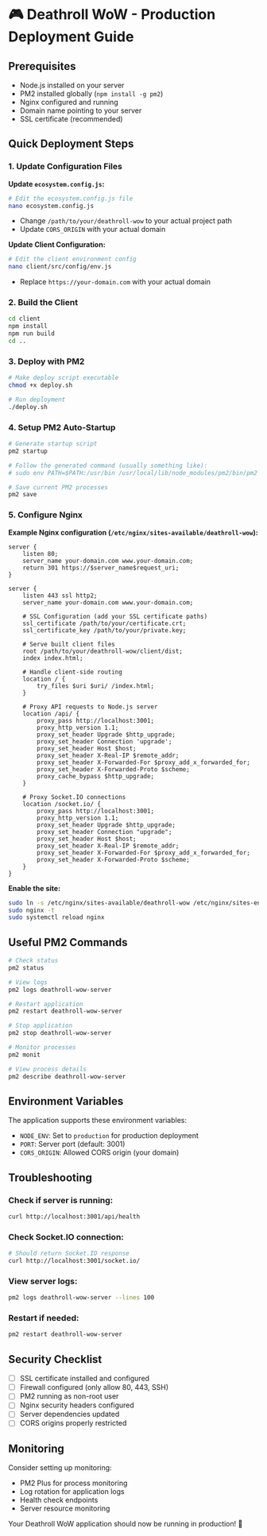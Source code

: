 # 🎮 Deathroll WoW - Production Deployment Guide

## Prerequisites
- Node.js installed on your server
- PM2 installed globally (`npm install -g pm2`)
- Nginx configured and running
- Domain name pointing to your server
- SSL certificate (recommended)

## Quick Deployment Steps

### 1. Update Configuration Files

**Update `ecosystem.config.js`:**
```bash
# Edit the ecosystem.config.js file
nano ecosystem.config.js
```
- Change `/path/to/your/deathroll-wow` to your actual project path
- Update `CORS_ORIGIN` with your actual domain

**Update Client Configuration:**
```bash
# Edit the client environment config
nano client/src/config/env.js
```
- Replace `https://your-domain.com` with your actual domain

### 2. Build the Client
```bash
cd client
npm install
npm run build
cd ..
```

### 3. Deploy with PM2
```bash
# Make deploy script executable
chmod +x deploy.sh

# Run deployment
./deploy.sh
```

### 4. Setup PM2 Auto-Startup
```bash
# Generate startup script
pm2 startup

# Follow the generated command (usually something like):
# sudo env PATH=$PATH:/usr/bin /usr/local/lib/node_modules/pm2/bin/pm2 startup systemd -u youruser --hp /home/youruser

# Save current PM2 processes
pm2 save
```

### 5. Configure Nginx

**Example Nginx configuration (`/etc/nginx/sites-available/deathroll-wow`):**
```nginx
server {
    listen 80;
    server_name your-domain.com www.your-domain.com;
    return 301 https://$server_name$request_uri;
}

server {
    listen 443 ssl http2;
    server_name your-domain.com www.your-domain.com;

    # SSL Configuration (add your SSL certificate paths)
    ssl_certificate /path/to/your/certificate.crt;
    ssl_certificate_key /path/to/your/private.key;

    # Serve built client files
    root /path/to/your/deathroll-wow/client/dist;
    index index.html;

    # Handle client-side routing
    location / {
        try_files $uri $uri/ /index.html;
    }

    # Proxy API requests to Node.js server
    location /api/ {
        proxy_pass http://localhost:3001;
        proxy_http_version 1.1;
        proxy_set_header Upgrade $http_upgrade;
        proxy_set_header Connection 'upgrade';
        proxy_set_header Host $host;
        proxy_set_header X-Real-IP $remote_addr;
        proxy_set_header X-Forwarded-For $proxy_add_x_forwarded_for;
        proxy_set_header X-Forwarded-Proto $scheme;
        proxy_cache_bypass $http_upgrade;
    }

    # Proxy Socket.IO connections
    location /socket.io/ {
        proxy_pass http://localhost:3001;
        proxy_http_version 1.1;
        proxy_set_header Upgrade $http_upgrade;
        proxy_set_header Connection "upgrade";
        proxy_set_header Host $host;
        proxy_set_header X-Real-IP $remote_addr;
        proxy_set_header X-Forwarded-For $proxy_add_x_forwarded_for;
        proxy_set_header X-Forwarded-Proto $scheme;
    }
}
```

**Enable the site:**
```bash
sudo ln -s /etc/nginx/sites-available/deathroll-wow /etc/nginx/sites-enabled/
sudo nginx -t
sudo systemctl reload nginx
```

## Useful PM2 Commands

```bash
# Check status
pm2 status

# View logs
pm2 logs deathroll-wow-server

# Restart application
pm2 restart deathroll-wow-server

# Stop application
pm2 stop deathroll-wow-server

# Monitor processes
pm2 monit

# View process details
pm2 describe deathroll-wow-server
```

## Environment Variables

The application supports these environment variables:

- `NODE_ENV`: Set to `production` for production deployment
- `PORT`: Server port (default: 3001)
- `CORS_ORIGIN`: Allowed CORS origin (your domain)

## Troubleshooting

### Check if server is running:
```bash
curl http://localhost:3001/api/health
```

### Check Socket.IO connection:
```bash
# Should return Socket.IO response
curl http://localhost:3001/socket.io/
```

### View server logs:
```bash
pm2 logs deathroll-wow-server --lines 100
```

### Restart if needed:
```bash
pm2 restart deathroll-wow-server
```

## Security Checklist

- [ ] SSL certificate installed and configured
- [ ] Firewall configured (only allow 80, 443, SSH)
- [ ] PM2 running as non-root user
- [ ] Nginx security headers configured
- [ ] Server dependencies updated
- [ ] CORS origins properly restricted

## Monitoring

Consider setting up monitoring:
- PM2 Plus for process monitoring
- Log rotation for application logs
- Health check endpoints
- Server resource monitoring

Your Deathroll WoW application should now be running in production! 🚀
